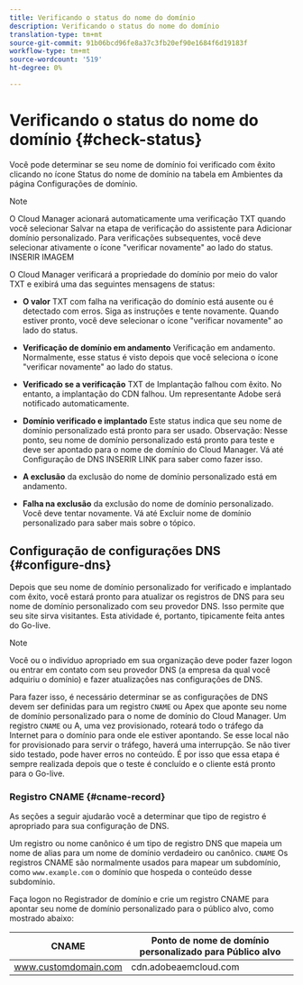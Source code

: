 ```yaml
---
title: Verificando o status do nome do domínio
description: Verificando o status do nome do domínio
translation-type: tm+mt
source-git-commit: 91b06bcd96fe8a37c3fb20ef90e1684f6d19183f
workflow-type: tm+mt
source-wordcount: '519'
ht-degree: 0%

---
```



# Verificando o status do nome do domínio {#check-status}

Você pode determinar se seu nome de domínio foi verificado com êxito clicando no ícone Status do nome de domínio na tabela em Ambientes da página Configurações de domínio.

>[!NOTE]
>O Cloud Manager acionará automaticamente uma verificação TXT quando você selecionar Salvar na etapa de verificação do assistente para Adicionar domínio personalizado. Para verificações subsequentes, você deve selecionar ativamente o ícone &quot;verificar novamente&quot; ao lado do status. INSERIR IMAGEM

O Cloud Manager verificará a propriedade do domínio por meio do valor TXT e exibirá uma das seguintes mensagens de status:

* **O valor** TXT com falha na verificação do domínio está ausente ou é detectado com erros. Siga as instruções e tente novamente. Quando estiver pronto, você deve selecionar o ícone &quot;verificar novamente&quot; ao lado do status.

* **Verificação de domínio em andamento** Verificação em andamento. Normalmente, esse status é visto depois que você seleciona o ícone &quot;verificar novamente&quot; ao lado do status.

* **Verificado se a verificação** TXT de Implantação falhou com êxito. No entanto, a implantação do CDN falhou. Um representante Adobe será notificado automaticamente.

* **Domínio verificado e implantado** Este status indica que seu nome de domínio personalizado está pronto para ser usado. Observação: Nesse ponto, seu nome de domínio personalizado está pronto para teste e deve ser apontado para o nome de domínio do Cloud Manager. Vá até Configuração de DNS INSERIR LINK para saber como fazer isso.

* **A exclusão** da exclusão do nome de domínio personalizado está em andamento.

* **Falha na exclusão** da exclusão do nome de domínio personalizado. Você deve tentar novamente. Vá até Excluir nome de domínio personalizado para saber mais sobre o tópico.


## Configuração de configurações DNS {#configure-dns}

Depois que seu nome de domínio personalizado for verificado e implantado com êxito, você estará pronto para atualizar os registros de DNS para seu nome de domínio personalizado com seu provedor DNS. Isso permite que seu site sirva visitantes. Esta atividade é, portanto, tipicamente feita antes do Go-live.

>[!NOTE]
>Você ou o indivíduo apropriado em sua organização deve poder fazer logon ou entrar em contato com seu provedor DNS (a empresa da qual você adquiriu o domínio) e fazer atualizações nas configurações de DNS.

Para fazer isso, é necessário determinar se as configurações de DNS devem ser definidas para um registro `CNAME` ou Apex que aponte seu nome de domínio personalizado para o nome de domínio do Cloud Manager. Um registro `CNAME` ou A, uma vez provisionado, roteará todo o tráfego da Internet para o domínio para onde ele estiver apontando. Se esse local não for provisionado para servir o tráfego, haverá uma interrupção. Se não tiver sido testado, pode haver erros no conteúdo. É por isso que essa etapa é sempre realizada depois que o teste é concluído e o cliente está pronto para o Go-live.

### Registro CNAME {#cname-record}

As seções a seguir ajudarão você a determinar que tipo de registro é apropriado para sua configuração de DNS.

Um registro ou nome canônico é um tipo de registro DNS que mapeia um nome de alias para um nome de domínio verdadeiro ou canônico. `CNAME` Os registros CNAME são normalmente usados para mapear um subdomínio, como `www.example.com` o domínio que hospeda o conteúdo desse subdomínio.

Faça logon no Registrador de domínio e crie um registro CNAME para apontar seu nome de domínio personalizado para o público alvo, como mostrado abaixo:

| CNAME | Ponto de nome de domínio personalizado para Público alvo |
|--- |--- |
| www.customdomain.com | cdn.adobeaemcloud.com |
